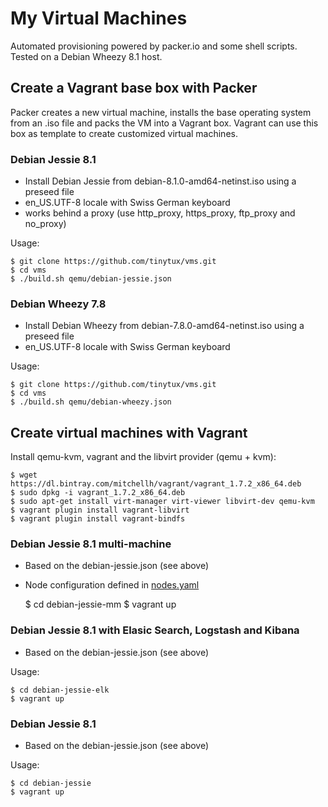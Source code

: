 My Virtual Machines 
===================

Automated provisioning powered by packer.io and some shell scripts.
Tested on a Debian Wheezy 8.1 host.

## Create a Vagrant base box with Packer

Packer creates a new virtual machine, installs the base operating system from an .iso file
and packs the VM into a Vagrant box. Vagrant can use this box as template to create customized
virtual machines.

### Debian Jessie 8.1

- Install Debian Jessie from debian-8.1.0-amd64-netinst.iso using a preseed file
- en_US.UTF-8 locale with Swiss German keyboard
- works behind a proxy (use http_proxy, https_proxy, ftp_proxy and no_proxy)

Usage:

    $ git clone https://github.com/tinytux/vms.git
    $ cd vms
    $ ./build.sh qemu/debian-jessie.json

### Debian Wheezy 7.8

- Install Debian Wheezy from debian-7.8.0-amd64-netinst.iso using a preseed file
- en_US.UTF-8 locale with Swiss German keyboard

Usage:

    $ git clone https://github.com/tinytux/vms.git
    $ cd vms
    $ ./build.sh qemu/debian-wheezy.json



## Create virtual machines with Vagrant

Install qemu-kvm, vagrant and the libvirt provider (qemu + kvm):
    
    $ wget https://dl.bintray.com/mitchellh/vagrant/vagrant_1.7.2_x86_64.deb
    $ sudo dpkg -i vagrant_1.7.2_x86_64.deb
    $ sudo apt-get install virt-manager virt-viewer libvirt-dev qemu-kvm
    $ vagrant plugin install vagrant-libvirt
    $ vagrant plugin install vagrant-bindfs

### Debian Jessie 8.1 multi-machine

 - Based on the debian-jessie.json (see above)
 - Node configuration defined in [nodes.yaml](debian-jessie-mm/nodes.yaml)

    $ cd debian-jessie-mm
    $ vagrant up


### Debian Jessie 8.1 with Elasic Search, Logstash and Kibana

 - Based on the debian-jessie.json (see above)

Usage:

    $ cd debian-jessie-elk 
    $ vagrant up


### Debian Jessie 8.1

 - Based on the debian-jessie.json (see above)

Usage:

    $ cd debian-jessie 
    $ vagrant up

